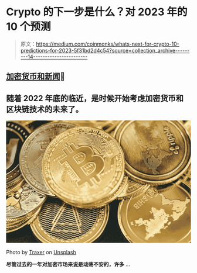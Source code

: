 # Crypto 的下一步是什么？对 2023 年的 10 个预测

> 原文：<https://medium.com/coinmonks/whats-next-for-crypto-10-predictions-for-2023-5f31bd2d4c54?source=collection_archive---------14----------------------->

## [加密货币和新闻](/@TraderB/list/cryptocurrency-and-news-8d81ae749faa)📰

## **随着 2022 年底的临近，是时候开始考虑加密货币和区块链技术的未来了。**

![](img/a1d1a470dffd09a9674a207125ead0e8.png)

Photo by [Traxer](https://unsplash.com/@traxer?utm_source=medium&utm_medium=referral) on [Unsplash](https://unsplash.com?utm_source=medium&utm_medium=referral)

**尽管过去的一年对加密市场来说是动荡不安的，许多** …